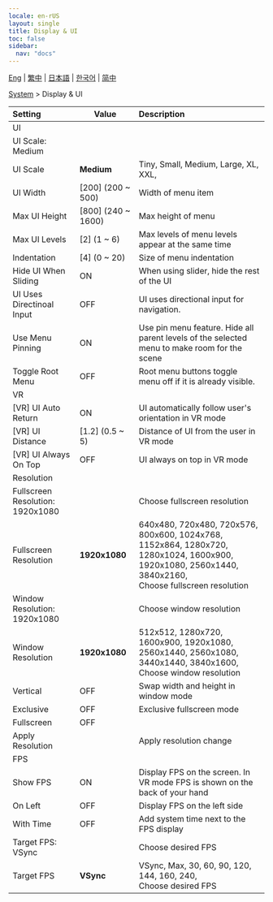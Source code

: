 ```yaml
---
locale: en-rUS
layout: single
title: Display & UI
toc: false
sidebar:
  nav: "docs"
---
```

[Eng](/dancexr/menu/2025.4/system/screen) | [繁中](/tw/dancexr/menu/2025.4/system/screen) | [日本語](/jp/dancexr/menu/2025.4/system/screen) | [한국어](/kr/dancexr/menu/2025.4/system/screen) | [简中](/zh/dancexr/menu/2025.4/system/screen)

[System](../menu#System) > Display & UI



| Setting | Value | Description |
| :--- | --- | :--- |
| UI || 
| UI Scale: Medium || 
| UI Scale | **Medium** | Tiny, Small, Medium, Large, XL, XXL,  |
| UI Width | [200] (200 ~ 500) | Width of menu item
| Max UI Height | [800] (240 ~ 1600) | Max height of menu
| Max UI Levels | [2] (1 ~ 6) | Max levels of menu levels appear at the same time
| Indentation | [4] (0 ~ 20) | Size of menu indentation
| Hide UI When Sliding | ON | When using slider, hide the rest of the UI
| UI Uses Directinoal Input | OFF | UI uses directional input for navigation.
| Use Menu Pinning | ON | Use pin menu feature. Hide all parent levels of the selected menu to make room for the scene
| Toggle Root Menu | OFF | Root menu buttons toggle menu off if it is already visible.
| VR || 
| [VR] UI Auto Return | ON | UI automatically follow user's orientation in VR mode
| [VR] UI Distance | [1.2] (0.5 ~ 5) | Distance of UI from the user in VR mode
| [VR] UI Always On Top | OFF | UI always on top in VR mode
| Resolution || 
| Fullscreen Resolution: 1920x1080 || Choose fullscreen resolution
| Fullscreen Resolution | **1920x1080** | 640x480, 720x480, 720x576, 800x600, 1024x768, 1152x864, 1280x720, 1280x1024, 1600x900, 1920x1080, 2560x1440, 3840x2160, <br/>Choose fullscreen resolution |
| Window Resolution: 1920x1080 || Choose window resolution
| Window Resolution | **1920x1080** | 512x512, 1280x720, 1600x900, 1920x1080, 2560x1440, 2560x1080, 3440x1440, 3840x1600, <br/>Choose window resolution |
| Vertical | OFF | Swap width and height in window mode
| Exclusive | OFF | Exclusive fullscreen mode
| Fullscreen | OFF | 
| Apply Resolution || Apply resolution change
| FPS || 
| Show FPS | ON | Display FPS on the screen. In VR mode FPS is shown on the back of your hand
| On Left | OFF | Display FPS on the left side
| With Time | OFF | Add system time next to the FPS display
| Target FPS: VSync || Choose desired FPS
| Target FPS | **VSync** | VSync, Max, 30, 60, 90, 120, 144, 160, 240, <br/>Choose desired FPS |
